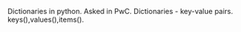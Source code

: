 Dictionaries in python.
Asked in PwC.
Dictionaries - key-value pairs.
keys(),values(),items().





